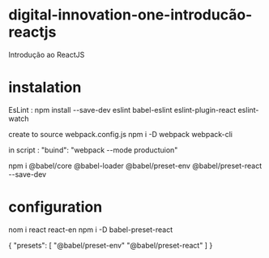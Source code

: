 # digital-innovation-one-introducão-reactjs
Introdução ao ReactJS




# instalation 
EsLint : npm install --save-dev eslint babel-eslint eslint-plugin-react eslint-watch

create to source webpack.config.js
npm i -D webpack webpack-cli

in script : "buind": "webpack --mode productuion"

npm i @babel/core @babel-loader @babel/preset-env @babel/preset-react --save-dev

# configuration
nom i react react-en
npm i -D babel-preset-react

{
  "presets": [
    "@babel/preset-env"
    "@babel/preset-react"
  ]
}
